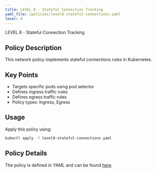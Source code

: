 ```yaml
---
title: LEVEL 8 - Stateful Connection Tracking
yaml_file: /policies/level8-stateful-connections.yaml
level: 8
---
```


LEVEL 8 - Stateful Connection Tracking

## Policy Description

This network policy implements stateful connections rules in Kubernetes.

## Key Points

- Targets specific pods using pod selector
- Defines ingress traffic rules
- Defines egress traffic rules
- Policy types: Ingress, Egress

## Usage

Apply this policy using:
```bash
kubectl apply -f level8-stateful-connections.yaml
```

## Policy Details

The policy is defined in YAML and can be found [here](/policies/level8-stateful-connections.yaml).
